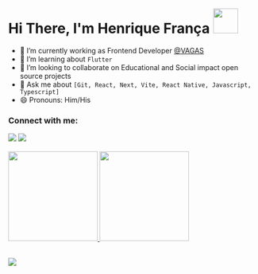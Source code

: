 # Hi There, I'm Henrique França <img src="https://media.giphy.com/media/hvRJCLFzcasrR4ia7z/giphy.gif" width="50" height="50"/>

- 🔭 I’m currently working as Frontend Developer [@VAGAS](https://github.com/VAGAS-com)
- 🚀 I’m learning about `Flutter`
- 👯 I’m looking to collaborate on Educational and Social impact open source projects
- 💬 Ask me about `[Git, React, Next, Vite, React Native, Javascript, Typescript]`
- 😄 Pronouns: Him/His

<h3 align="left">Connect with me:</h3>
<div>  
  <a href="https://www.linkedin.com/in/euhenriquefranca/" target="_blank"><img src="https://img.shields.io/badge/-LinkedIn-%230077B5?style=for-the-badge&logo=linkedin&logoColor=white" target="_blank"></a> 
 <a href = "mailto:euhenriquefranca@gmail.com"><img src="https://img.shields.io/badge/Gmail-D14836?style=for-the-badge&logo=gmail&logoColor=white" target="_blank"></a>
 </div>
<br>
<div>
  <a href="https://github.com/euhenriquefranca">
  <img height="180em" src="https://github-readme-stats.vercel.app/api?username=euhenriquefranca&show_icons=true&theme=radical&include_all_commits=true&count_private=true"/>
  <img height="180em" src="https://github-readme-stats.vercel.app/api/top-langs/?username=euhenriquefranca&layout=compact&langs_count=7&theme=radical"/>
</div>
</div>

<br>

![](https://komarev.com/ghpvc/?username=your-github-euhenriquefranca&color=FC438E&style=flat&label=visitors)
